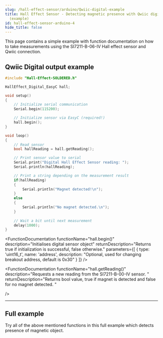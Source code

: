 ```yaml
---
slug: /hall-effect-sensor/arduino/Qwiic-digital-example
title: Hall Effect Sensor - Detecting magnetic presence with Qwiic digital sensor
  (example)
id: hall-effect-sensor-arduino-4
hide_title: false
---
```


This page contains a simple example with function documentation on how to take measurements using the SI7211-B-06-IV Hall effect sensor and Qwiic connection.

## Qwiic Digital output example
```cpp
#include "Hall-Effect-SOLDERED.h"

HallEffect_Digital_EasyC hall;

void setup()
{
    // Initialize serial communication
    Serial.begin(115200);

    // Initialize sensor via EasyC (required!)
    hall.begin();
}

void loop()
{
    // Read sensor
    bool hallReading = hall.getReading();

    // Print sensor value to serial
    Serial.print("Digital Hall Effect Sensor reading: ");
    Serial.println(hallReading);

    // Print a string depending on the measurement result
    if(hallReading)
    {
        Serial.println("Magnet detected!\n");
    }
    else
    {
        Serial.println("No magnet detected.\n");
    }
    
    // Wait a bit until next measurement
    delay(1000);
}
```

<FunctionDocumentation
  functionName="HallEffect_Digital_EasyC hall()"
  description="Creates digital sensor object"
  returnDescription="none"
/>

<FunctionDocumentation
  functionName="hall.begin()"
  description="Initialises digital sensor object"
  returnDescription="Returns true if initialization is successful, false otherwise."
  parameters={[
    { type: 'uint16_t', name: 'address', description: "Optional, used for changing breakout address, default is 0x30" }
  ]}
/>

<FunctionDocumentation
  functionName="hall.getReading()"
  description="Requests a new reading from the SI7211-B-00-IV sensor. "
  returnDescription="Returns bool value, true if magnet is detected and false for no magnet detected. "
  
/>

<CenteredImage src="/img/hall-effect-sensor/qwiic_no_magnet.png" alt="Sensor when magnet is not present" caption="Sensor when magnet is not present" width="700px" />
<CenteredImage src="/img/hall-effect-sensor/digital_serial_no_magnet.jpg" alt="Serial Monitor output" caption="Serial Monitor output" width="700px" />
<CenteredImage src="/img/hall-effect-sensor/qwiic_magnet.png" alt="Sensor when magnet is present" caption="Sensor when magnet is present" width="700px" />
<CenteredImage src="/img/hall-effect-sensor/digital_serial_magnet.jpg" alt="Serial Monitor output" caption="Serial Monitor output" width="700px" />

---

## Full example

Try all of the above mentioned functions in this full example which detects presence of magnetic object.

<QuickLink 
  title="digitalReadEasyC.ino" 
  description="Example file for using Digital Hall effect sensor with easyC/Qwiic/I2C"
  url="https://github.com/SolderedElectronics/Soldered-Hall-Effect-Sensor-Arduino-Library/blob/main/examples/digitalReadEasyC/digitalReadEasyC.ino" 
/>